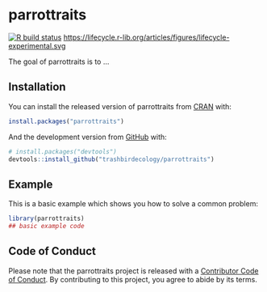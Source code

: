 
<!-- README.md is generated from README.Rmd. Please edit that file -->

# parrottraits

<!-- badges: start -->

[![R build
status](https://github.com/trashbirdecology/parrottraits/workflows/R-CMD-check/badge.svg)](https://github.com/trashbirdecology/parrottraits/actions)
<https://lifecycle.r-lib.org/articles/figures/lifecycle-experimental.svg>
<!-- badges: end -->

The goal of parrottraits is to …

## Installation

You can install the released version of parrottraits from
[CRAN](https://CRAN.R-project.org) with:

``` r
install.packages("parrottraits")
```

And the development version from [GitHub](https://github.com/) with:

``` r
# install.packages("devtools")
devtools::install_github("trashbirdecology/parrottraits")
```

## Example

This is a basic example which shows you how to solve a common problem:

``` r
library(parrottraits)
## basic example code
```

## Code of Conduct

Please note that the parrottraits project is released with a
[Contributor Code of
Conduct](https://trashbirdecology.github.io/parrottraits//CODE_OF_CONDUCT.html).
By contributing to this project, you agree to abide by its terms.
